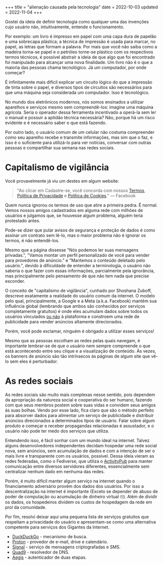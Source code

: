 +++
title = "alienação causada pela tecnologia"
date = 2022-10-03
updated = 2022-11-04
+++

Gostei da ideia de definir tecnologia como qualquer uma das invenções cujo usuário não, intuitivamente, entende o funcionamento. 

Por exemplo: um livro é impresso em papel com uma capa dura de papelão e uma sobrecapa plástica; a técnica de impressão é usada para marcar, no papel, as letras que formam a palavra. Por mais que você não saiba como a madeira torna-se papel e o petróleo torne-se plástico com os respectivos termos técnicos, é possível abstrair a ideia de que algo que foi encontrado foi manipulado para alcançar uma nova finalidade. Um livro não é o que a maioria das pessoas chama tecnológico. Já um computador, por onde começar? 

É infinitamente mais difícil explicar um circuito lógico do que a impressão de tinta sobre o papel, e diversos tipos de circuitos são necessários para que uma máquina seja considerada um computador. Isso é tecnológico.

No mundo dos eletrônicos modernos, nós somos ensinados a utilizar aparelhos e serviços mesmo sem compreendê-los: imagine uma máquina agrícola. Seria o operador dessa ferramenta incentivado a operá-la sem ler o manual e possuir a aptidão técnica necessária? Não, porque há um risco evidente e é necessário saber o que está fazendo. 

Por outro lado, o usuário comum de um celular não costuma compreender _como_ seu aparelho recebe e transmite informações, mas sim que o faz, e isso é o suficiente para utilizá-lo para ver notícias, conversar com outras pessoas e compartilhar sua semana nas redes sociais. 
# Capitalismo de vigilância
Você provavelmente já viu um destes em algum website: 

> "Ao clicar em Cadastre-se, você concorda com nossos [Termos](https://pt-br.facebook.com/legal/terms/update), [Política de Privacidade](https://pt-br.facebook.com/about/privacy/update) e [Política de Cookies](https://pt-br.facebook.com/policies/cookies/)." — Facebook

Quem nunca ignorou os termos de uso que atire a primeira pedra. É normal. Vemos nossos amigos cadastrados em alguma rede com milhões de usuários e julgamos que, se houvesse algum problema, alguém teria protestado antes. 

Pode-se dizer que pular avisos de segurança e proteção de dados é como assinar um contrato sem lê-lo, mas o maior problema não é ignorar os termos, é não entendê-los. 

Mesmo que a página dissesse "Nós podemos ler suas mensagens privadas.", "Vamos montar um perfil personalizado de você para vender para provedores de anúncio." e "Mantemos o conteúdo deletado pelo usuário.", devido à dificuldade de entender a terminologia, o usuário não saberia o que fazer com essas informações, parcialmente pela ignorância, mas principalmente pelo pensamento de que não tem nada que precise esconder.

O conceito de "capitalismo de vigilância", cunhado por Shoshana Zuboff, descreve exatamente a realidade do usuário comum da internet. O modelo pelo qual, principalmente, a Google e a Meta (a.k.a. Facebook) mantêm sua influência global (lembrando que ambos são conhecidos por serviços completamente gratuitos) é onde eles acumulam dados sobre todos os usuários vinculados [ou não](https://www.facebook.com/policies/cookies#:~:text=isso%20acontece%20independentemente%20de%20voce%20ter%20ou%20nao%20uma%20conta%20do%20facebook%20ou%20estar%20ou%20nao%20conectado%20a%20ela.%20) à plataforma e constroem uma rede de publicidade para vender anúncios altamente direcionados.

Porém, você pode exclamar, ninguém é obrigado a utilizar esses serviços!

Mesmo que as pessoas escolham as redes pelas quais navegam, é importante lembrar-se de que o usuário nem sempre compreende o que está acontecendo entre seu clique e a visualização de conteúdo. Às vezes, os banners de anúncio são tão intrínsecos às páginas de algum site que vê-lo sem eles é perturbador. 
# As redes sociais
As redes sociais são muito mais complexas nesse sentido, pois dependem da apropriação da natureza social e cooperativa do ser humano, fazendo com que seus membros postem sobre suas vidas e convidem seus amigos às suas bolhas. Vendo por esse lado, fica claro que são o método perfeito para absorver dados para alimentar um serviço de publicidade e distribuir anúncios direcionados a determinados tipos de usuário. Falar sobre algum produto e começar e receber propagandas relacionadas é assustador, e o usuário não pode ter medo dos serviços que utiliza.

Entendendo isso, é fácil sonhar com um mundo ideal na internet. Talvez alguns desenvolvedores independentes decidam hospedar uma rede social nova, sem anúncios, sem acumulação de dados e com a intenção de ser o mais livre e transparente com os usuários, possível. Dessa ideia vieram as redes federadas, como o Fediverse, que utiliza o [ActivityPub](https://activitypub.rocks/) para manter comunicação entre diversos servidores diferentes, essencialmente sem centralizar nenhum dado em nenhuma das redes.

Porém, é muito difícil manter algum serviço na internet quando o financiamento adversário provém dos dados dos usuários. Por isso a descentralização na internet é importante (Exceto se depender de abuso de poder de computação ou acumulação de dinheiro virtual 🙄). Além de dividir os dados, os hospedeiros dividem os custos de hospedagem da rede em prol da comunidade.

Por fim, resolvi deixar aqui uma pequena lista de serviços gratuitos que respeitam a privacidade do usuário e apresentam-se como uma alternativa competente para serviços dos Gigantes da Internet.

* [DuckDuckGo](https://duckduckgo.com/) - mecanismo de busca.
* [Proton](https://proton.me) - provedor de e-mail, drive e calendário.
* [Signal](https://signal.org/) - serviço de mensagens criptografadas e SMS.
* [Quad9](https://quad9.net/) - resolvedor de DNS.
* [Aegis](https://getaegis.app/) - autenticador de duas etapas.